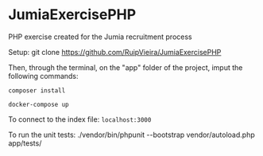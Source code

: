 # JumiaExercisePHP

PHP exercise created for the Jumia recruitment process

Setup: git clone https://github.com/RuipVieira/JumiaExercisePHP

Then, through the terminal, on the "app" folder of the project, imput the following commands:

`composer install`

`docker-compose up`

To connect to the index file:
`localhost:3000`

To run the unit tests:
./vendor/bin/phpunit --bootstrap vendor/autoload.php app/tests/
